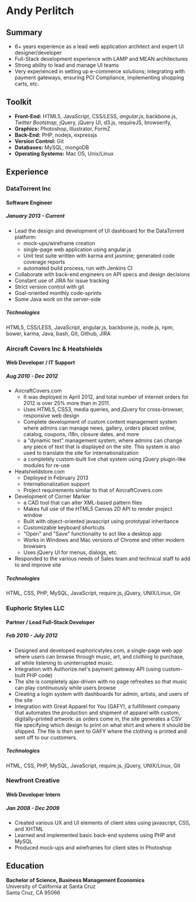 Andy Perlitch
=============

Summary
-------
- 6+ years experience as a lead web application architect and expert UI designer/developer
- Full-Stack development experience with LAMP and MEAN architectures
- Strong ability to lead and manage UI teams
- Very experienced in setting up e-commerce solutions; integrating with payment gateways, ensuring PCI Compliance, implementing shopping carts, etc.

Toolkit
-------
- **Front-End:** HTML5, JavaScript, CSS/LESS, *angular.js*, backbone.js, *Twitter Bootstrap*, jQuery, jQuery UI, d3.js, requireJS, browserify, 
- **Graphics:** Photoshop, Illustrator, FormZ
- **Back-End:** PHP, nodejs, expressjs
- **Version Control:** Git
- **Databases:** MySQL, mongoDB
- **Operating Systems:** Mac OS, Unix/Linux

Experience
----------

### DataTorrent Inc

#### Software Engineer

##### January 2013 - Current

* Lead the design and development of UI dashboard for the DataTorrent platform:
  * mock-ups/wireframe creation
  * single-page web application using angular.js
  * Unit test suite written with karma and jasmine; generated code coverage reports
  * automated build process, run with Jenkins CI
* Collaborate with back-end engineers on API specs and design decisions
* Constant use of JIRA for issue tracking
* Strict version control with git
* Goal-oriented monthly code-sprints
* Some Java work on the server-side

##### Technologies

HTML5, CSS/LESS, JavaScript, angular.js, backbone.js, node.js, npm, bower, karma, Java, bash, Git, Github, JIRA

### Aircraft Covers Inc & Heatshields

#### Web Developer / IT Support

##### Aug 2010 - Dec 2012

* AircraftCovers.com
  * It was deployed in April 2012, and total number of internet orders for 2012 is over 25% more than in 2011\.
  * Uses HTML5, CSS3, media queries, and jQuery for cross-browser, responsive web design
  * Complete development of custom content management system where admins can manage news, gallery, orders placed online, catalog, coupons, i18n, closure dates, and more
  * a "dynamic text" management system, where admins can change any piece of text that is displayed on the site. This system is also used to translate the site for internationalization
  * a completely custom-built live chat system using jQuery plugin-like modules for re-use
* Heatshieldstore.com
  * Deployed in February 2013
  * Internationalization support
  * Project requirements similar to that of AircraftCovers.com
* Development of Corner Marker
  * a CAD tool that can alter XML-based pattern files
  * Makes full use of the HTML5 Canvas 2D API to render project window
  * Built with object-oriented javascript using prototypal inheritance
  * Customizable keyboard shortcuts
  * "Open" and "Save" functionality to act like a desktop app
  * Works in Windows and Mac versions of Chrome and other modern browsers
  * Uses jQuery UI for menus, dialogs, etc.
* Responded to the various needs of Sales team and technical staff to add to and improve site

##### Technologies

HTML, CSS, PHP, MySQL, JavaScript, require.js, jQuery, UNIX/Linux, Git

### Euphoric Styles LLC

#### Partner / Lead Full-Stack Developer

##### Feb 2010 - July 2012

* Designed and developed euphoricstyles.com, a single-page web app where users can browse through music, art, and clothing to purchase, all while listening to uninterrupted music.
* Integration with Authorize.net's payment gateway API (using custom-built PHP code)
* The site is completely ajax-driven with no page refreshes so that music can play continuously while users browse
* Creating a login system with dashboards for admin, artists, and users of the site
* Integration with Great Apparel for You (GAFY), a fulfillment company that automates the production and shipment of apparel with custom, digitally-printed artwork: as orders come in, the site generates a CSV file specifying which design to print on what shirt and where it should be shipped. The file is then sent to GAFY where the clothing is printed and sent off to our customers.

##### Technologies

HTML, CSS, PHP, MySQL, JavaScript, require.js, jQuery, UNIX/Linux, Git

### Newfront Creative

#### Web Developer Intern

##### Jan 2008 - Dec 2009

* Created various UX and UI elements of client sites using javascript, CSS, and XHTML
* Learned and implemented basic back-end systems using PHP and MySQL
* Produced mock-ups and wireframes for client sites in Photoshop


Education
---------

**Bachelor of Science, Business Management Economics**  
University of California at Santa Cruz  
Santa Cruz, CA 95066